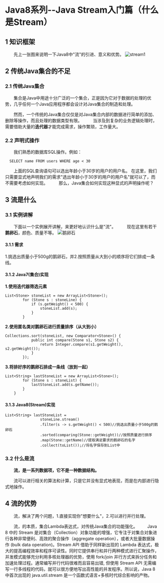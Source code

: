 # **Java8系列--Java Stream入门篇（什么是Stream）**
## **1 知识框架**
  　　先上一张图来说明一下Java8中"流"的引进、意义和优势。
  ![stream1](http://img.blog.csdn.net/20170716204058364?watermark/2/text/aHR0cDovL2Jsb2cuY3Nkbi5uZXQvcXFfMzM0Mjk5Njg=/font/5a6L5L2T/fontsize/400/fill/I0JBQkFCMA==/dissolve/70/gravity/SouthEast)
## **2 传统Java集合的不足**
### **2.1 传统Java集合**
  　　集合是Java中用途十分广泛的一个集合，正是因为它对于数据的处理的优势，几乎任何一个Java应用程序都会设计对Java集合的制造和处理。

  　　然而，一个传统的Java集合仅仅是对Java集合内部的数据进行简单的添加、删除等操作，而且处理的数据类型有限。
 　　 
      当涉及到复杂的业务逻辑处理时，需要借助大量的**迭代器**才能完成需求，操作繁琐，工作量大。
### **2.2 声明式操作**
 　　我们熟悉的数据库SQL操作。例如：

```
  SELECT name FROM users WHERE age < 30
```
　　上面的SQL查询语句可以选出年龄小于30岁的用户的用户名。
在这里，我们只需要显式地声明我们的需求"选出年龄小于30岁的用户的用户名"就可以了，而不需要考虑如何实现。
　　
    那么，Java集合如何实现这种显式的声明操作呢？
## **3 流是什么**
### **3.1 实例讲解**
　　下面以一个实例展开讲解，来更好地认识什么是"流"。
　　
    现在这里有若干**鹅卵石**，颜色、质量不等。
![鹅卵石](http://img.blog.csdn.net/20170716210426812?watermark/2/text/aHR0cDovL2Jsb2cuY3Nkbi5uZXQvcXFfMzM0Mjk5Njg=/font/5a6L5L2T/fontsize/400/fill/I0JBQkFCMA==/dissolve/70/gravity/SouthEast)
#### **3.1.1 需求**
  1.挑选出质量小于500g的鹅卵石，并2.按照质量从大到小的顺序将它们排成一条线。
#### **3.1.2 Java7(集合)实现**
**1.使用迭代器筛选元素**

```
List<Stone> stoneList = new ArrayList<Stone>();
		for (Stone s : stoneLine) {
			if (s.getWeight() < 500) {
				stoneList.add(s);
			}
		}
```

**2.使用匿名类对鹅卵石进行质量排序（从大到小）**

```
Collections.sort(stoneList, new Comparator<Stone>() {
			public int compare(Stone s1, Stone s2) {
				return Integer.compare(s1.getWeight(), s2.getWeight());
			}
		});
```

**3.将排好序的鹅卵石排成一条线（放到一起）**

```
List<String> lastStoneList = new ArrayList<Stone>();
		for (Stone s : stoneList) {
			lastStoneList.add(s.getName());
		}
	}
```

#### **3.1.3 Java8(Stream)实现**

```
List<String> lastStoneList = 
				stoneLine.stream()
				.filter(s -> s.getWeight() < 500)//挑选出质量小于500g的鹅卵石
				.sorted(comparing(Stone::getWeight))//按照质量进行排序
				.map(Stone::getName)//提取满足要求的鹅卵石的名字
				.collect(toList());//将名字保存到List中
```
### **3.2 什么是流**
  　　**流，是一系列数据项，它不是一种数据结构。**

  　　流可以进行相关的算法和计算，只是它并没有显式地表现，而是在内部进行隐式地操作。
## **4 流的优势**
　　流，解决了两个问题，1.直接实现你"想要什么"，2.可以进行并行处理。

　　流，的本质，集合Lambda表达式，对传统Java集合的功能强化。
　　Java 8 中的 Stream 是对集合（Collection）对象功能的增强，它专注于对集合对象进行各种非常便利、高效的聚合操作（aggregate operation），或者大批量数据操作 (bulk data operation)。Stream API 借助于同样新出现的 Lambda 表达式，极大的提高编程效率和程序可读性。同时它提供串行和并行两种模式进行汇聚操作，并发模式能够充分利用多核处理器的优势，使用 fork/join 并行方式来拆分任务和加速处理过程。通常编写并行代码很难而且容易出错, 但使用 Stream API 无需编写一行多线程的代码，就可以很方便地写出高性能的并发程序。所以说，Java 8 中首次出现的 java.util.stream 是一个函数式语言+多核时代综合影响的产物。

